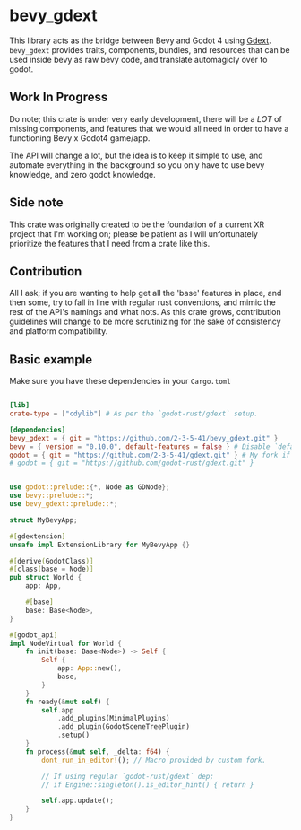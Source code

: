# bevy_gdext

This library acts as the bridge between Bevy and Godot 4 using [Gdext](https://github.com/godot-rust/gdext). `bevy_gdext` provides traits, components, bundles, and resources that can be used inside bevy as raw bevy code, and translate automagicly over to godot.

## Work In Progress

Do note; this crate is under very early development, there will be a *LOT* of missing components, and features that we would all need in order to have a functioning Bevy x Godot4 game/app.

The API will change a lot, but the idea is to keep it simple to use, and automate everything in the background so you only have to use bevy knowledge, and zero godot knowledge.

## Side note

This crate was originally created to be the foundation of a current XR project that I'm working on; please be patient as I will unfortunately prioritize the features that I need from a crate like this.

## Contribution

All I ask; if you are wanting to help get all the 'base' features in place, and then some, try to fall in line with regular rust conventions, and mimic the rest of the API's namings and what nots. As this crate grows, contribution guidelines will change to be more scrutinizing for the sake of consistency and platform compatibility.

## Basic example

Make sure you have these dependencies in your `Cargo.toml`

```toml

[lib]
crate-type = ["cdylib"] # As per the `godot-rust/gdext` setup.

[dependencies]
bevy_gdext = { git = "https://github.com/2-3-5-41/bevy_gdext.git" }
bevy = { version = "0.10.0", default-features = false } # Disable `default-features` since Godot will be doing all the rendering.
godot = { git = "https://github.com/2-3-5-41/gdext.git" } # My fork if you wish to use the `dont-run-in-editor!` and `editor-hint!` macros. If not, use the other `godot` dependency.
# godot = { git = "https://github.com/godot-rust/gdext.git" }

```

```rust

use godot::prelude::{*, Node as GDNode};
use bevy::prelude::*;
use bevy_gdext::prelude::*;

struct MyBevyApp;

#[gdextension]
unsafe impl ExtensionLibrary for MyBevyApp {}

#[derive(GodotClass)]
#[class(base = Node)]
pub struct World {
    app: App,

    #[base]
    base: Base<Node>,
}

#[godot_api]
impl NodeVirtual for World {
    fn init(base: Base<Node>) -> Self {
        Self {
            app: App::new(),
            base,
        }
    }
    fn ready(&mut self) {
        self.app
            .add_plugins(MinimalPlugins)
            .add_plugin(GodotSceneTreePlugin)
            .setup()
    }
    fn process(&mut self, _delta: f64) {
        dont_run_in_editor!(); // Macro provided by custom fork.

        // If using regular `godot-rust/gdext` dep;
        // if Engine::singleton().is_editor_hint() { return }

        self.app.update();
    }
}
